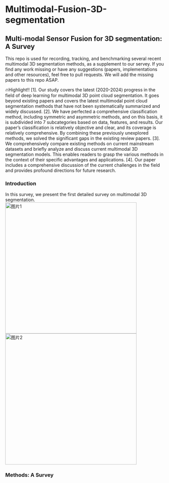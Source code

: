 # Multimodal-Fusion-3D-segmentation

## Multi-modal Sensor Fusion for 3D segmentation: A Survey

This repo is used for recording, tracking, and benchmarking several recent multimodal 3D segmentation methods, as a supplement to our servey.
If you find any work missing or have any suggestions (papers, implementations and other resources), feel free to pull requests. We will add the missing papers to this repo ASAP.

🔥Highlight!!
[1]. Our study covers the latest (2020-2024) progress in the field of deep learning for multimodal 3D point cloud segmentation. It goes beyond existing papers and covers the latest multimodal point cloud segmentation methods that have not been systematically summarized and widely discussed.
[2]. We have perfected a comprehensive classification method, including symmetric and asymmetric methods, and on this basis, it is subdivided into 7 subcategories based on data, features, and results. Our paper’s classification is relatively objective and clear, and its coverage is relatively comprehensive. By combining these previously unexplored methods, we solved the significant gaps in the existing review papers.
[3]. We comprehensively compare existing methods on current mainstream datasets and briefly analyze and discuss current multimodal 3D segmentation models. This enables readers to grasp the various methods in the context of their specific advantages and applications.
[4]. Our paper includes a comprehensive discussion of the current challenges in the field and provides profound directions for future research.


### Introduction
In this survey, we present the first detailed survey on multimodal 3D segmentation.
<img width="416" alt="图片1" src="https://github.com/user-attachments/assets/8cc2e40c-3b05-4201-b763-82fc589145a6" />
<img width="416" alt="图片2" src="https://github.com/user-attachments/assets/7c648e40-8b16-42b4-b3a7-6cbebaf4d8a8" />


### Methods: A Survey



